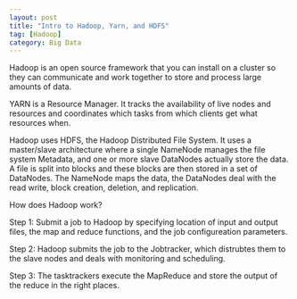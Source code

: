 ```yaml
---
layout: post
title: "Intro to Hadoop, Yarn, and HDFS"
tag: [Hadoop]
category: Big Data
---
```

Hadoop is an open source framework that you can install on a cluster so they can communicate and work together to store and process large amounts of data.

YARN is a Resource Manager. It tracks the availability of live nodes and resources and coordinates which tasks from which clients get what resources when.

Hadoop uses HDFS, the Hadoop Distributed File System. It uses a master/slave architecture where a single NameNode manages the file system Metadata, and one or more slave DataNodes actually store the data. A file is split into blocks and these blocks are then stored in a set of DataNodes. The NameNode maps the data, the DataNodes deal with the read write, block creation, deletion, and replication.

How does Hadoop work?

Step 1: Submit a job to Hadoop by specifying location of input and output files, the map and reduce functions, and the job configureation parameters.

Step 2: Hadoop submits the job to the Jobtracker, which distrubtes them to the slave nodes and deals with monitoring and scheduling.

Step 3: The tasktrackers execute the MapReduce and store the output of the reduce in the right places.
